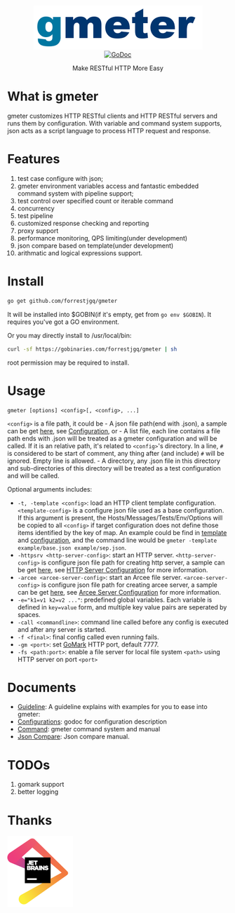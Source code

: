 <p align="center">
<img 
    src="assets/gmeter_logo.png" 
    width="387" height="100" border="0" alt="gmeter">
<br>
<a href="https://godoc.org/github.com/forrestjgq/gmeter"><img src="https://img.shields.io/badge/api-reference-blue.svg?style=flat-square" alt="GoDoc"></a>
</p>

<p align="center">Make RESTful HTTP More Easy</a></p>

# What is gmeter
gmeter customizes HTTP RESTful clients and HTTP RESTful servers and runs them by configuration. With variable and command system supports, json acts as a script language to process HTTP request and response.

# Features
1. test case configure with json;
2. gmeter environment variables access and fantastic embedded command system with pipeline support;
3. test control over specified count or iterable command
4. concurrency
5. test pipeline
6. customized response checking and reporting
7. proxy support
8. performance monitoring, QPS limiting(under development)
9. json compare based on template(under development)
10. arithmatic and logical expressions support.

# Install

```sh
go get github.com/forrestjgq/gmeter
```
It will be installed into $GOBIN(if it's empty, get from `go env $GOBIN`). It requires you've got a GO environment.

Or you may directly install to /usr/local/bin:
```sh
curl -sf https://gobinaries.com/forrestjgq/gmeter | sh
```
root permission may be required to install.

# Usage
```
gmeter [options] <config>[, <config>, ...]
```
 `<config>` is a file path, it could be
    - A json file path(end with .json), a sample can be get [here](example/sample.json), see [Configuration](https://godoc.org/github.com/forrestjgq/gmeter/config#Config), or
    - A list file, each line contains a file path ends with .json will be treated as a gmeter configuration and will be called. If it is an relative path, it's related to `<config>`'s directory. In a line, `#` is considered to be start of comment, any thing after (and include) `#` will be ignored. Empty line is allowed.
    - A directory, any .json file in this directory and sub-directories of this directory will be treated as a test configuration and will be called.

Optional arguments includes:
- `-t, -template <config>`: load an HTTP client template configuration. `<template-config>` is a configure json file used as a base configuration. If this argument is present, the Hosts/Messages/Tests/Env/Options will be copied to all `<config>` if target configuration does not define those items identified by the key of map. An example could be find in [template](example/base.json) and [configuration](example/sep.json), and the command line would be `gmeter -template example/base.json example/sep.json`.
- `-httpsrv <http-server-config>`: start an HTTP server. `<http-server-config>` is configure json file path for creating http server, a sample can be get [here](example/server.json), see [HTTP Server Configuration](https://godoc.org/github.com/forrestjgq/gmeter/config#HttpServers) for more information.
- `-arcee <arcee-server-config>`: start an Arcee file server. `<arcee-server-config>` is configure json file path for creating arcee server, a sample can be get [here](example/arcee.json), see [Arcee Server Configuration](https://godoc.org/github.com/forrestjgq/gmeter/config#Arcee) for more information.
- `-e="k1=v1 k2=v2 ..."`: predefined global variables. Each variable is defined in `key=value` form, and multiple key value pairs are seperated by spaces.
- `-call <commandline>`: command line called before any config is executed and after any server is started.
- `-f <final>`: final config called even running fails.
- `-gm <port>`: set [GoMark](https://github.com/forrestjgq/gomark) HTTP port, default 7777.
- `-fs <path:port>`: enable a file server for local file system `<path>` using HTTP server on port `<port>`

# Documents
- [Guideline](./guideline.md): A guideline explains with examples for you to ease into gmeter:
- [Configurations](https://godoc.org/github.com/forrestjgq/gmeter/config): godoc for configuration description
- [Command](./command.md): gmeter command system and manual
- [Json Compare](./jsonc.md): Json compare manual.

# TODOs
1. gomark support
2. better logging

# Thanks

<p align="left">
<a href="https://www.jetbrains.com">
<img 
    src="assets/jetbrains-small.png" 
    width="150" height="163" border="0" alt="Jetbrains">
</a>
</p>


